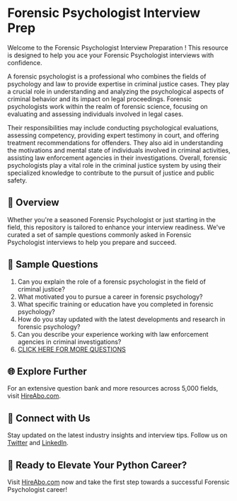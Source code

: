 # Forensic Psychologist Interview Prep

Welcome to the Forensic Psychologist Interview Preparation ! This resource is designed to help you ace your Forensic Psychologist interviews with confidence.

A forensic psychologist is a professional who combines the fields of psychology and law to provide expertise in criminal justice cases. They play a crucial role in understanding and analyzing the psychological aspects of criminal behavior and its impact on legal proceedings. Forensic psychologists work within the realm of forensic science, focusing on evaluating and assessing individuals involved in legal cases.

Their responsibilities may include conducting psychological evaluations, assessing competency, providing expert testimony in court, and offering treatment recommendations for offenders. They also aid in understanding the motivations and mental state of individuals involved in criminal activities, assisting law enforcement agencies in their investigations. Overall, forensic psychologists play a vital role in the criminal justice system by using their specialized knowledge to contribute to the pursuit of justice and public safety.

## 🚀 Overview

Whether you're a seasoned Forensic Psychologist or just starting in the field, this repository is tailored to enhance your interview readiness. We've curated a set of sample questions commonly asked in Forensic Psychologist interviews to help you prepare and succeed.

## 📝 Sample Questions

1. Can you explain the role of a forensic psychologist in the field of criminal justice?
2. What motivated you to pursue a career in forensic psychology?
3. What specific training or education have you completed in forensic psychology?
4. How do you stay updated with the latest developments and research in forensic psychology?
5. Can you describe your experience working with law enforcement agencies in criminal investigations?
6. [CLICK HERE FOR MORE QUESTIONS](https://hireabo.com/job/9_4_14/Forensic%20Psychologist)

## 🌐 Explore Further

For an extensive question bank and more resources across 5,000 fields, visit [HireAbo.com](https://www.hireabo.com).

## 📱 Connect with Us

Stay updated on the latest industry insights and interview tips. Follow us on [Twitter](https://twitter.com/hireabo) and [LinkedIn](https://www.linkedin.com/in/hire-abo-3609972a8/).

## 🚀 Ready to Elevate Your Python Career?

Visit [HireAbo.com](https://www.hireabo.com) now and take the first step towards a successful Forensic Psychologist career!